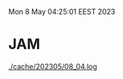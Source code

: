 Mon  8 May 04:25:01 EEST 2023
# JAM
<a href='./cache/202305/08_04.log'>./cache/202305/08_04.log</a>
